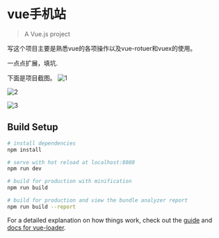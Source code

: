 # vue手机站

> A Vue.js project

写这个项目主要是熟悉vue的各项操作以及vue-rotuer和vuex的使用。


一点点扩展，填坑.


下面是项目截图。
![1](https://bolg-1.oss-cn-hangzhou.aliyuncs.com/18.04.22.1.gif)


![2](https://bolg-1.oss-cn-hangzhou.aliyuncs.com/18.04.22.2.gif)


![3](https://bolg-1.oss-cn-hangzhou.aliyuncs.com/18.04.22.3.gif)

## Build Setup

``` bash
# install dependencies
npm install

# serve with hot reload at localhost:8080
npm run dev

# build for production with minification
npm run build

# build for production and view the bundle analyzer report
npm run build --report
```

For a detailed explanation on how things work, check out the [guide](http://vuejs-templates.github.io/webpack/) and [docs for vue-loader](http://vuejs.github.io/vue-loader).
